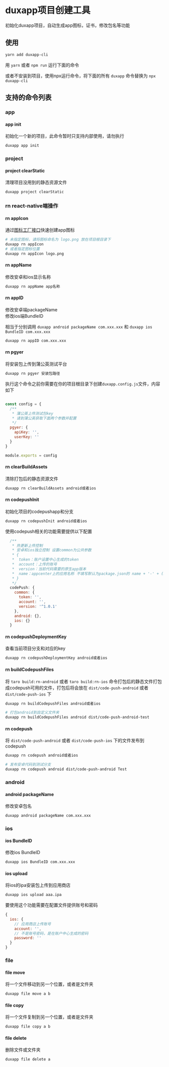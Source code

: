 # duxapp项目创建工具

初始化duxapp项目，自动生成app图标，证书，修改包名等功能

## 使用

```bash
yarn add duxapp-cli
```

用 `yarn` 或者 `npm run` 运行下面的命令  

或者不安装到项目，使用npx运行命令，将下面的所有 `duxapp` 命令替换为 `npx duxapp-cli`  

## 支持的命令列表

### app

#### app init
初始化一个新的项目，此命令暂时只支持内部使用，请勿执行
```bash
duxapp app init
```


### project

#### project clearStatic
清理项目没用到的静态资源文件
```bash
duxapp project clearStatic
```


### rn react-native端操作

#### rn appIcon

通过[图标工厂接口](https://icon.wuruihong.com)快速创建app图标
```bash
# 未指定图标，请将图标命名为 logo.png 放在项目根目录下
duxapp rn appIcon
# 或者指定图标位置
duxapp rn appIcon logo.png
```

#### rn appName

修改安卓和ios显示名称
```bash
duxapp rn appName app名称
```

#### rn appID

修改安卓端packageName  
修改ios端BundleID

相当于分别调用 `duxapp android packageName com.xxx.xxx` 和 `duxapp ios BundleID com.xxx.xxx`
```bash
duxapp rn appID com.xxx.xxx
```

#### rn pgyer

将安装包上传到蒲公英测试平台
```bash
duxapp rn pgyer 安装包路径
```
执行这个命令之前你需要在你的项目根目录下创建`duxapp.config.js`文件，内容如下
```javascript

const config = {
  /**
   * 蒲公英上传测试包key
   * 请到蒲公英获取下面两个参数并配置
   */
  pgyer: {
    apiKey: '',
    userKey: ''
  }
}

module.exports = config

```

#### rn clearBuildAssets
清除打包后的静态资源文件
```bash
duxapp rn clearBuildAssets android或者ios
```

#### rn codepushInit
初始化项目的codepushapp和分支
```bash
duxapp rn codepushInit android或者ios
```

使用codepush相关的功能需要提供以下配置

```javascript
  /**
   * 热更新上传控制
   * 安卓和ios独立控制 设置common为公共参数
   * {
   *  token：账户设置中心生成的token
   *  account：上传的账号
   *  version：当前代码需要的原生app版本
   *  name：appcenter上的应用名称 不填写默认为package.json的 name + '-' + (ios或者android)
   * }
   */
  codePush: {
    common: {
      token: '',
      account: '',
      version: '^1.0.1'
    },
    android: {},
    ios: {}
  }
```
#### rn codepushDeploymentKey
查看当前项目分支和对应的key
```bash
duxapp rn codepushDeploymentKey android或者ios
```

#### rn buildCodepushFiles
将 `taro build:rn-android` 或者 `taro build:rn-ios` 命令打包后的静态文件打包成codepush可用的文件，打包后将会放在 `dist/code-push-android` 或者 `dist/code-push-ios` 下
```bash
duxapp rn buildCodepushFiles android或者ios

# 打包android到自定义文件夹
duxapp rn buildCodepushFiles android dist/code-push-android-test
```

#### rn codepush
将 `dist/code-push-android` 或者 `dist/code-push-ios` 下的文件发布到codepush
```bash
duxapp rn codepush android或者ios

# 发布安卓代码到测试分支
duxapp rn codepush android dist/code-push-android Test
```

### android

#### android packageName

修改安卓包名

```bash
duxapp android packageName com.xxx.xxx
```
### ios

#### ios BundleID

修改ios BundleID

```bash
duxapp ios BundleID com.xxx.xxx
```

#### ios upload

将ios的ipa安装包上传到应用商店  

```bash
duxapp ios upload aaa.ipa
```
要使用这个功能需要在配置文件提供账号和密码

```javascript
{
  ios: {
    // 应用商店上传账号
    account: '',
    // 不是账号密码，是在账户中心生成的密码
    password: ''
  }
}
```

### file

#### file move

将一个文件移动到另一个位置，或者是文件夹

```bash
duxapp file move a b
```

#### file copy

将一个文件复制到另一个位置，或者是文件夹

```bash
duxapp file copy a b
```

#### file delete

删除文件或文件夹

```bash
duxapp file delete a
```

